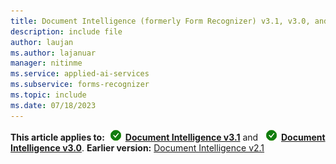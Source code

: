 ```yaml
---
title: Document Intelligence (formerly Form Recognizer) v3.1, v3.0, and v2.1 content
description: include file
author: laujan
ms.author: lajanuar
manager: nitinme
ms.service: applied-ai-services
ms.subservice: forms-recognizer
ms.topic: include
ms.date: 07/18/2023
---
```


**This article applies to:**![Document Intelligence v3.1 checkmark](../media/yes-icon.png) [**Document Intelligence v3.1**](https://westus.dev.cognitive.microsoft.com/docs/services/form-recognizer-api-2023-07-31/operations/AnalyzeDocument) and ![Document Intelligence v3.0 checkmark](../media/yes-icon.png) [**Document Intelligence v3.0**](https://westus.dev.cognitive.microsoft.com/docs/services/form-recognizer-api-2022-08-31/operations/AnalyzeDocument). **Earlier version:** [Document Intelligence v2.1](?view=doc-intel-2.1.0&preserve-view=true)
